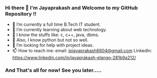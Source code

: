 ### Hi there 👋 I'm Jayaprakash and Welcome to my GitHub Repository !!

<!--
**JAYAPRAKASH0001/JAYAPRAKASH0001** is a ✨ _special_ ✨ repository because its `README.md` (this file) appears on your GitHub profile.

Here are some ideas to get you started:

- 🔭 I’m currently a full time B.Tech IT student.
- 🌱 I’m currently learning about web technology.
- 🤯 I know the stuffs like: c, c++, java, dbms.
- 👶 Also, I know python but not so well.
- 🤔 I’m looking for help with project ideas.
- 📫 How to reach me:    email: jpjayaprakash6604@gmail.com
                       LinkedIn: https://www.linkedin.com/in/jayaprakash-elango-281b9a212/

### And That's all for now! See you later.....
-->
- 🔭 I’m currently a full time B.Tech IT student.
- 🌱 I’m currently learning about web technology.
- 🤯 I know the stuffs like: c, c++, java, dbms.
- 👶 Also, I know python but not so well.
- 🤔 I’m looking for help with project ideas.
- 📫 How to reach me:    email: jpjayaprakash6604@gmail.com
                       LinkedIn: https://www.linkedin.com/in/jayaprakash-elango-281b9a212/

### And That's all for now! See you later.....
